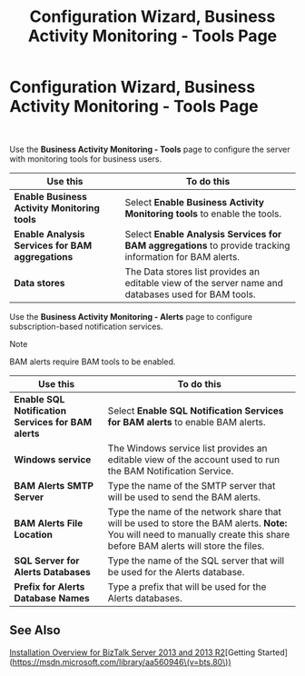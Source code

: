 ﻿---
title: Configuration Wizard, Business Activity Monitoring - Tools Page
TOCTitle: Configuration Wizard, Business Activity Monitoring - Tools Page
ms:assetid: 6e84dfe8-6ea6-42a0-9f71-02da594aead3
ms:mtpsurl: https://msdn.microsoft.com/library/Aa560722(v=BTS.80)
ms:contentKeyID: 51528805
ms.date: 08/30/2017
mtps_version: v=BTS.80
f1_keywords:
- bts10.config.wizard.bam.runtime
---

# Configuration Wizard, Business Activity Monitoring - Tools Page

 

Use the **Business Activity Monitoring - Tools** page to configure the server with monitoring tools for business users.

<table>
<thead>
<tr class="header">
<th>Use this</th>
<th>To do this</th>
</tr>
</thead>
<tbody>
<tr class="odd">
<td><strong>Enable Business Activity Monitoring tools</strong></td>
<td>Select <strong>Enable Business Activity Monitoring tools</strong> to enable the tools.</td>
</tr>
<tr class="even">
<td><strong>Enable Analysis Services for BAM aggregations</strong></td>
<td>Select <strong>Enable Analysis Services for BAM aggregations</strong> to provide tracking information for BAM alerts.</td>
</tr>
<tr class="odd">
<td><strong>Data stores</strong></td>
<td>The Data stores list provides an editable view of the server name and databases used for BAM tools.</td>
</tr>
</tbody>
</table>


Use the **Business Activity Monitoring - Alerts** page to configure subscription-based notification services.


> [!NOTE]
> <P>BAM alerts require BAM tools to be enabled.</P>



<table>
<thead>
<tr class="header">
<th>Use this</th>
<th>To do this</th>
</tr>
</thead>
<tbody>
<tr class="odd">
<td><strong>Enable SQL Notification Services for BAM alerts</strong></td>
<td>Select <strong>Enable SQL Notification Services for BAM alerts</strong> to enable BAM alerts.</td>
</tr>
<tr class="even">
<td><strong>Windows service</strong></td>
<td>The Windows service list provides an editable view of the account used to run the BAM Notification Service.</td>
</tr>
<tr class="odd">
<td><strong>BAM Alerts SMTP Server</strong></td>
<td>Type the name of the SMTP server that will be used to send the BAM alerts.</td>
</tr>
<tr class="even">
<td><strong>BAM Alerts File Location</strong></td>
<td>Type the name of the network share that will be used to store the BAM alerts. <strong>Note:</strong> You will need to manually create this share before BAM alerts will store the files.</td>
</tr>
<tr class="odd">
<td><strong>SQL Server for Alerts Databases</strong></td>
<td>Type the name of the SQL server that will be used for the Alerts database.</td>
</tr>
<tr class="even">
<td><strong>Prefix for Alerts Database Names</strong></td>
<td>Type a prefix that will be used for the Alerts databases.</td>
</tr>
</tbody>
</table>


## See Also

[Installation Overview for BizTalk Server 2013 and 2013 R2](https://msdn.microsoft.com/library/jj248688\(v=bts.80\))[Getting Started](https://msdn.microsoft.com/library/aa560946\(v=bts.80\))

